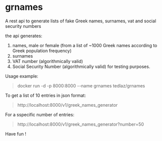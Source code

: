 # grnames
A rest api to generate lists of fake Greek names, surnames, vat and social security numbers

the api generates:
1. names, male or female (from a list of ~1000 Greek names according to Greek population frequency) 
2. surnames 
3. VAT number (algorithmically valid)
4. Social Security Number (algorithmically valid)
for testing purposes.

Usage example:

>  docker run -d -p 8000:8000 --name grnames tedlaz/grnames

To get a list of 10 entries in json format: 
> http://localhost:8000/v1/greek_names_generator

For a sspecific number of entries:
> http://localhost:8000/v1/greek_names_generator?number=50

Have fun !
